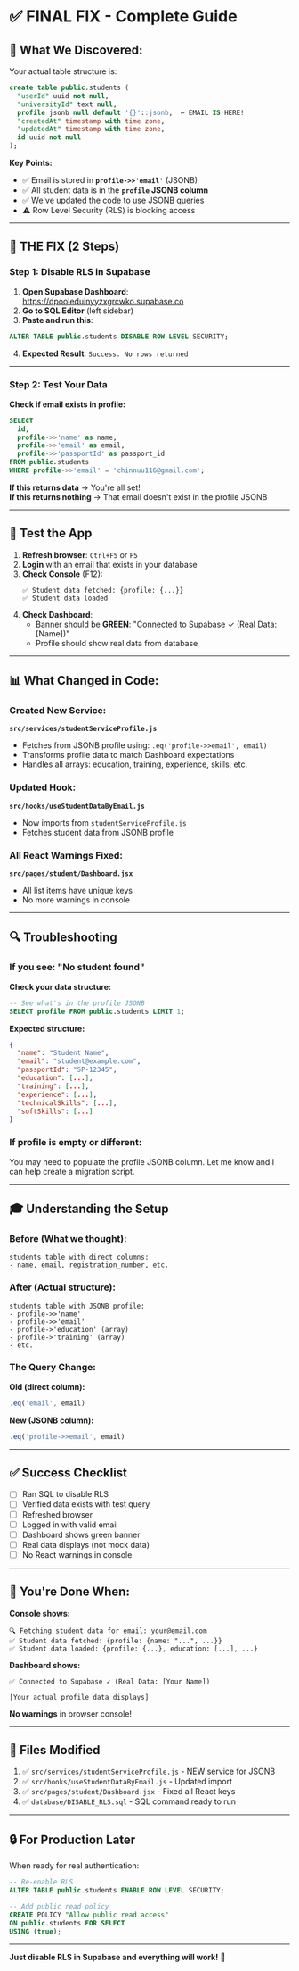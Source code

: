 # ✅ FINAL FIX - Complete Guide

## 🎯 What We Discovered:

Your actual table structure is:
```sql
create table public.students (
  "userId" uuid not null,
  "universityId" text null,
  profile jsonb null default '{}'::jsonb,  ← EMAIL IS HERE!
  "createdAt" timestamp with time zone,
  "updatedAt" timestamp with time zone,
  id uuid not null
);
```

**Key Points:**
- ✅ Email is stored in **`profile->>'email'`** (JSONB)
- ✅ All student data is in the **`profile` JSONB column**
- ✅ We've updated the code to use JSONB queries
- ⚠️ Row Level Security (RLS) is blocking access

---

## 🔧 THE FIX (2 Steps)

### Step 1: Disable RLS in Supabase

1. **Open Supabase Dashboard**: https://dpooleduinyyzxgrcwko.supabase.co
2. **Go to SQL Editor** (left sidebar)
3. **Paste and run this**:

```sql
ALTER TABLE public.students DISABLE ROW LEVEL SECURITY;
```

4. **Expected Result**: `Success. No rows returned`

---

### Step 2: Test Your Data

**Check if email exists in profile:**

```sql
SELECT 
  id,
  profile->>'name' as name,
  profile->>'email' as email,
  profile->>'passportId' as passport_id
FROM public.students
WHERE profile->>'email' = 'chinnuu116@gmail.com';
```

**If this returns data** → You're all set!  
**If this returns nothing** → That email doesn't exist in the profile JSONB

---

## 🧪 Test the App

1. **Refresh browser**: `Ctrl+F5` or `F5`
2. **Login** with an email that exists in your database
3. **Check Console** (F12):
   ```
   ✅ Student data fetched: {profile: {...}}
   ✅ Student data loaded
   ```
4. **Check Dashboard**:
   - Banner should be **GREEN**: "Connected to Supabase ✓ (Real Data: [Name])"
   - Profile should show real data from database

---

## 📊 What Changed in Code:

### Created New Service:
**`src/services/studentServiceProfile.js`**
- Fetches from JSONB profile using: `.eq('profile->>email', email)`
- Transforms profile data to match Dashboard expectations
- Handles all arrays: education, training, experience, skills, etc.

### Updated Hook:
**`src/hooks/useStudentDataByEmail.js`**
- Now imports from `studentServiceProfile.js`
- Fetches student data from JSONB profile

### All React Warnings Fixed:
**`src/pages/student/Dashboard.jsx`**
- All list items have unique keys
- No more warnings in console

---

## 🔍 Troubleshooting

### If you see: "No student found"
**Check your data structure:**
```sql
-- See what's in the profile JSONB
SELECT profile FROM public.students LIMIT 1;
```

**Expected structure:**
```json
{
  "name": "Student Name",
  "email": "student@example.com",
  "passportId": "SP-12345",
  "education": [...],
  "training": [...],
  "experience": [...],
  "technicalSkills": [...],
  "softSkills": [...]
}
```

### If profile is empty or different:
You may need to populate the profile JSONB column. Let me know and I can help create a migration script.

---

## 🎓 Understanding the Setup

### Before (What we thought):
```
students table with direct columns:
- name, email, registration_number, etc.
```

### After (Actual structure):
```
students table with JSONB profile:
- profile->>'name'
- profile->>'email'
- profile->'education' (array)
- profile->'training' (array)
- etc.
```

### The Query Change:
**Old (direct column):**
```javascript
.eq('email', email)
```

**New (JSONB column):**
```javascript
.eq('profile->>email', email)
```

---

## ✅ Success Checklist

- [ ] Ran SQL to disable RLS
- [ ] Verified data exists with test query
- [ ] Refreshed browser
- [ ] Logged in with valid email
- [ ] Dashboard shows green banner
- [ ] Real data displays (not mock data)
- [ ] No React warnings in console

---

## 🚀 You're Done When:

**Console shows:**
```
🔍 Fetching student data for email: your@email.com
✅ Student data fetched: {profile: {name: "...", ...}}
✅ Student data loaded: {profile: {...}, education: [...], ...}
```

**Dashboard shows:**
```
✅ Connected to Supabase ✓ (Real Data: [Your Name])

[Your actual profile data displays]
```

**No warnings** in browser console!

---

## 📝 Files Modified

1. ✅ `src/services/studentServiceProfile.js` - NEW service for JSONB
2. ✅ `src/hooks/useStudentDataByEmail.js` - Updated import
3. ✅ `src/pages/student/Dashboard.jsx` - Fixed all React keys
4. ✅ `database/DISABLE_RLS.sql` - SQL command ready to run

---

## 🔒 For Production Later

When ready for real authentication:

```sql
-- Re-enable RLS
ALTER TABLE public.students ENABLE ROW LEVEL SECURITY;

-- Add public read policy
CREATE POLICY "Allow public read access"
ON public.students FOR SELECT
USING (true);
```

---

**Just disable RLS in Supabase and everything will work!** 🎉
